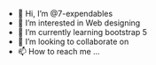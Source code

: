 - 👋 Hi, I’m @7-expendables
- 👀 I’m interested in Web designing
- 🌱 I’m currently learning bootstrap 5
- 💞️ I’m looking to collaborate on 
- 📫 How to reach me ...

<!---
7-expendables/7-expendables is a ✨ special ✨ repository because its `README.md` (this file) appears on your GitHub profile.
You can click the Preview link to take a look at your changes.
--->
